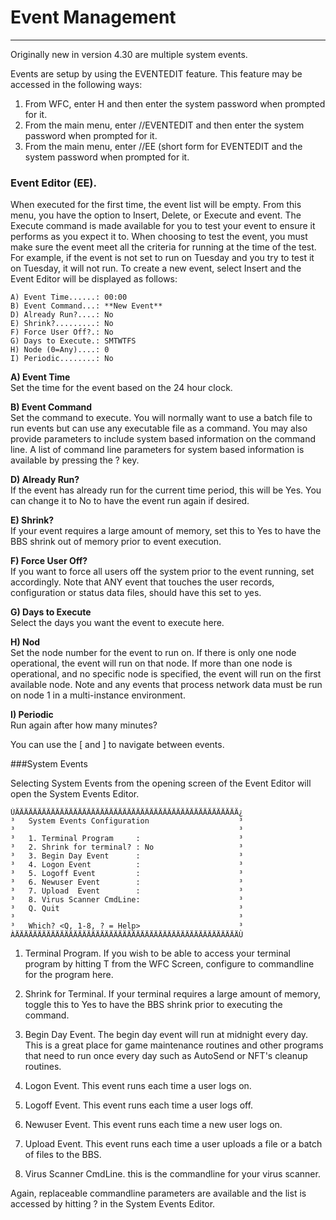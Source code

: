 # Event Management
***

Originally new in version 4.30 are multiple system  events.

Events are setup by using the EVENTEDIT feature. This feature may be accessed in the following ways:

1. From WFC, enter H and then enter the system password when prompted for it.
2. From the main menu, enter //EVENTEDIT and then enter the system password when prompted for it.
3. From the main menu, enter //EE (short form for EVENTEDIT and the system password when prompted for it.

### Event Editor (EE).  

When executed for the first time, the event list will be empty.  From this menu, you have the option to Insert, Delete, or Execute and event.  The Execute command is made available for you to test your event to ensure it performs as you expect it to.  When choosing to test the event, you must make sure the event meet all the criteria for running at the time of the test.  For example, if the event is not set to run on Tuesday and you try to test it on Tuesday, it will not run. To create a new event, select Insert and the Event Editor will be displayed as follows:

```
A) Event Time......: 00:00
B) Event Command...: **New Event**
D) Already Run?....: No
E) Shrink?.........: No
F) Force User Off?.: No
G) Days to Execute.: SMTWTFS
H) Node (0=Any)....: 0
I) Periodic........: No                                  
```
**A) Event Time**  
Set the time for the event based on the 24 hour clock.

**B) Event Command**  
Set the command to execute.  You will
normally want to use a batch file to run events but can use any
executable file as a command.  You may also provide parameters
to include system based information on the command line.  A list
of command line parameters for system based information is
available by pressing the ? key.

**D) Already Run?**  
If the event has already run for the current
time period, this will be Yes.  You can change it to No to have
the event run again if desired.

**E) Shrink?**  
If your event requires a large amount of memory,
set this to Yes to have the BBS shrink out of memory prior to
event execution.

**F) Force User Off?**  
If you want to force all users off the
system prior to the event running, set accordingly.  Note that
ANY event that touches the user records, configuration or status
data files, should have this set to yes.

**G) Days to Execute**  
Select the days you want the event to execute here.

**H) Nod**  
Set the node number for the event to run on.  If there
is only one node operational, the event will run on that node.
If more than one node is operational, and no specific node is
specified, the event will run on the first available node.  Note
and any events that process network data must be run on node 1
in a multi-instance environment.

**I) Periodic**  
Run again after how many minutes?

You can use the [ and ] to navigate between events.

###System Events

Selecting System Events from the opening
screen of the Event Editor will open the System Events Editor.
```
ÚÄÄÄÄÄÄÄÄÄÄÄÄÄÄÄÄÄÄÄÄÄÄÄÄÄÄÄÄÄÄÄÄÄÄÄÄÄÄÄÄÄÄÄÄÄÄÄÄÄÄ¿
³   System Events Configuration                    ³
³                                                  ³
³   1. Terminal Program     :                      ³
³   2. Shrink for terminal? : No                   ³
³   3. Begin Day Event      :                      ³
³   4. Logon Event          :                      ³
³   5. Logoff Event         :                      ³
³   6. Newuser Event        :                      ³
³   7. Upload  Event        :                      ³
³   8. Virus Scanner CmdLine:                      ³
³   Q. Quit                                        ³
³                                                  ³
³   Which? <Q, 1-8, ? = Help>                      ³
ÀÄÄÄÄÄÄÄÄÄÄÄÄÄÄÄÄÄÄÄÄÄÄÄÄÄÄÄÄÄÄÄÄÄÄÄÄÄÄÄÄÄÄÄÄÄÄÄÄÄÄÙ
```

1. Terminal Program.  If you wish to be able to access your
terminal program by hitting T from the WFC Screen, configure to
commandline for the program here.

2. Shrink for Terminal.  If your terminal requires a large
amount of memory, toggle this to Yes to have the BBS shrink
prior to executing the command.

3. Begin Day Event.  The begin day event will run at midnight
every day.  This is a great place for game maintenance routines
and other programs that need to run once every day such as
AutoSend or NFT's cleanup routines.

4. Logon Event. This event runs each time a user logs on.

5. Logoff Event. This event runs each time a user logs off.

6. Newuser Event. This event runs each time a new user logs on.

7. Upload Event.  This event runs each time a user uploads a
file or a batch of files to the BBS.

8. Virus Scanner CmdLine.  this is the commandline for your
virus scanner.

Again, replaceable commandline parameters are available and the
list is accessed by hitting ? in the System Events Editor.